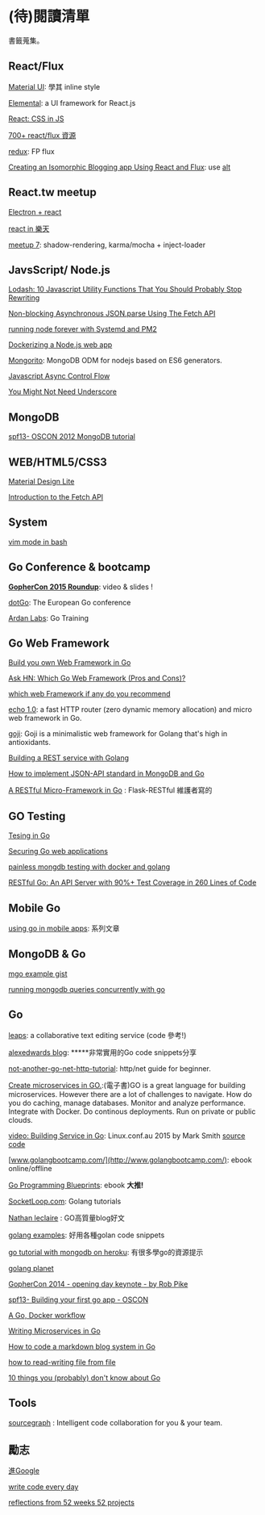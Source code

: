 # (待)閱讀清單

書籤蒐集。

## React/Flux

[Material UI](https://github.com/callemall/material-ui): 學其 inline style

[Elemental](https://github.com/elementalui/elemental): a UI framework for React.js

[React: CSS in JS](https://speakerdeck.com/vjeux/react-css-in-js)

[700+ react/flux 資源](https://react.zeef.com/nick.raienko)

[redux](https://github.com/gaearon/redux): FP flux

[Creating an Isomorphic Blogging app Using React and Flux](http://engineering.devmag.io/post/1/creating-an-isomorphic-blogging-app-using-react-and-flux): use [alt](https://github.com/goatslacker/alt)

## React.tw meetup

[Electron + react](https://speakerdeck.com/dannvix/electron-x-react-qian-duan-kai-fa-zhe-gao-su-kua-jie-zhuo-mian-kai-fa)

[react in 樂天](http://slides.com/jaydenlin/reactjs-in-rakuten-taiwan#/)

[meetup 7](https://speakerdeck.com/coodoo/reactjs-dot-tw-meetup-7-ji-shu-hui-bao): shadow-rendering, karma/mocha + inject-loader

## JavsScript/ Node.js

[Lodash: 10 Javascript Utility Functions That You Should Probably Stop Rewriting](http://colintoh.com/blog/lodash-10-javascript-utility-functions-stop-rewriting)

[Non-blocking Asynchronous JSON.parse Using The Fetch API](http://azimi.me/2015/07/30/non-blocking-async-json-parse.html)

[running node forever with Systemd and PM2](http://www.terlici.com/2015/06/20/running-node-forever.html?utm_source=nodeweekly&utm_medium=email)

[Dockerizing a Node.js web app](https://docs.docker.com/examples/nodejs_web_app/?utm_source=nodeweekly&utm_medium=email)

[Mongorito](http://mongorito.com/): MongoDB ODM for nodejs based on ES6 generators.

[Javascript Async Control Flow](http://kaye.us/javascript-async-control-flow/)

[You Might Not Need Underscore](https://www.reindex.io/blog/you-might-not-need-underscore/?utm_source=javascriptweekly&utm_medium=email)

## MongoDB

[spf13- OSCON 2012 MongoDB tutorial](http://www.slideshare.net/spf13/oscon-2012)

## WEB/HTML5/CSS3

[Material Design Lite](http://www.getmdl.io/)

[Introduction to the Fetch API](http://www.sitepoint.com/introduction-to-the-fetch-api/?utm_source=javascriptweekly&utm_medium=email)

## System

[vim mode in bash](http://blog.sanctum.geek.nz/vi-mode-in-bash/)

## Go Conference & bootcamp 

[**GopherCon 2015 Roundup**](https://blog.golang.org/gophercon2015): video & slides ! 

[dotGo](http://www.dotgo.eu/): The European Go conference

[Ardan Labs](https://www.ardanlabs.com/): Go Training

## Go Web Framework

[Build you own Web Framework in Go](https://www.nicolasmerouze.com/build-web-framework-golang/)

[Ask HN: Which Go Web Framework (Pros and Cons)?](https://news.ycombinator.com/item?id=8772760)

[which web Framework if any do you recommend](http://www.reddit.com/r/golang/comments/2ha1z2/which_web_framework_if_any_do_you_recommend/)

[echo 1.0](http://echo.labstack.com/): a fast HTTP router (zero dynamic memory allocation) and micro web framework in Go.

[goji](https://github.com/zenazn/goji): Goji is a minimalistic web framework for Golang that's high in antioxidants. 

[Building a REST service with Golang](http://stevenwhite.com/building-a-rest-service-with-golang-1/)

[How to implement JSON-API standard in MongoDB and Go](http://nicolasmerouze.com/how-to-render-json-api-golang-mongodb/)

[A RESTful Micro-Framework in Go](http://dougblack.io/words/a-restful-micro-framework-in-go.html) : Flask-RESTful 維護者寫的

## GO Testing

[Tesing in Go](http://blog.codeship.com/testing-in-go/?utm_source=golangweekly&utm_medium=email)

[Securing Go web applications](https://stablelib.com/blog/securing-golang-web-apps/?utm_source=golangweekly&utm_medium=email)

[painless mongdb testing with docker and golang](http://developers.almamedia.fi/painless-mongodb-testing-with-docker-and-golang/)

[RESTful Go: An API Server with 90%+ Test Coverage in 260 Lines of Code](http://modocache.io/restful-go)

## Mobile Go

[using go in mobile apps](https://medium.com/using-go-in-mobile-apps): 系列文章

## MongoDB & Go

[mgo example gist](https://gist.github.com/border/3489566_)

[running mongodb queries concurrently with go](http://blog.mongodb.org/post/80579086742/running-mongodb-queries-concurrently-with-go)

## Go 

[leaps](https://github.com/Jeffail/leaps): a collaborative text editing service (code 參考!)


[alexedwards blog](http://www.alexedwards.net/blog/): *****非常實用的Go code snippets分享

[not-another-go-net-http-tutorial](http://soryy.com/blog/2014/not-another-go-net-http-tutorial/): http/net guide for beginner.

[Create microservices in GO.](http://microservicesingo.com/):(電子書)GO is a great language for building microservices. However there are a lot of challenges to navigate. How do you do caching, manage databases. Monitor and analyze performance. Integrate with Docker. Do continous deployments. Run on private or public clouds. 

[video: Building Service in Go](https://www.youtube.com/watch?v=MeOK1UzGHYw): Linux.conf.au 2015 by Mark Smith [source code](https://github.com/zorkian/lca2015)

[www.golangbootcamp.com/](http://www.golangbootcamp.com/): ebook online/offline

[Go Programming Blueprints](http://www.amazon.com/Go-Programming-Blueprints-Development-Challenges/dp/1783988029): ebook **大推!**

[SocketLoop.com](https://www.socketloop.com/): Golang tutorials

[Nathan leclaire](http://nathanleclaire.com/) : GO高質量blog好文

[golang examples](http://golang-examples.tumblr.com/): 好用各種golan code snippets

[go tutorial with mongodb on heroku](http://blog.jeffdouglas.com/2014/07/25/go-tutorial-with-mongodb-on-heorku/): 有很多學go的資源提示

[golang planet](http://golang-planet.com/)

[GopherCon 2014 - opening day keynote - by Rob Pike](http://confreaks.tv/videos/gophercon2014-opening-day-keynote)

[spf13- Building your first go app - OSCON](http://www.slideshare.net/spf13/go-firstapp?ref=http://spf13.com/presentation/first-go-app/)

[A Go, Docker workflow](http://blog.crowdpatent.com/a-go-docker-workflow/?utm_source=golangweekly&utm_medium=email)

[Writing Microservices in Go](http://nordicapis.com/writing-microservices-in-go/?utm_source=golangweekly&utm_medium=email)

[How to code a markdown blog system in Go](http://blog.definedcode.com/creating-blog-go)

[how to read-writing file from file](http://stackoverflow.com/questions/1821811/how-to-read-write-from-to-file)

[10 things you (probably) don't know about Go](https://talks.golang.org/2012/10things.slide?utm_source=golangweekly&utm_medium=email#1)

## Tools 

[sourcegraph](https://sourcegraph.com/) : Intelligent code collaboration for you & your team.

## 勵志

[進Google](https://www.ptt.cc/bbs/Soft_Job/M.1435904555.A.FE7.html)

[write code every day](https://brett.is/writing/about/write-code-every-day/?hn=1)

[reflections from 52 weeks 52 projects](https://speakerdeck.com/jeffersonlam/reflections-from-52-weeks-52-projects)
